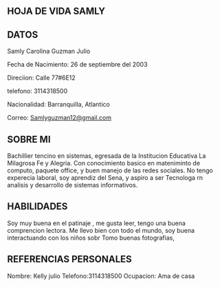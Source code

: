 ## HOJA DE VIDA  SAMLY

## DATOS
Samly Carolina Guzman Julio

Fecha de Nacimiento: 26 de septiembre del 2003

Direciion: Calle 77#6E12

telefono: 3114318500

Nacionalidad: Barranquilla, Atlantico

Correo: Samlyguzman12@gmail.com

## SOBRE MI
Bachillier tencino en sistemas, egresada de la Institucion Educativa La Milagrosa Fe y Alegria.
Con conocimiento basico en mateniminto de computo, paquete office, y buen manejo de las redes sociales.
No tengo experecia laboral, soy aprendiz del Sena, y aspiro a ser Tecnologa rn analisis y desarrollo de sistemas informativos.


## HABILIDADES
Soy muy buena en el patinaje , me gusta leer, tengo una buena comprencion lectora. Me llevo bien con todo el mundo, soy  buena interactuando con los niños sobr Tomo buenas fotografias,

## REFERENCIAS PERSONALES 
 Nombre: Kelly julio
 Telefono:3114318500
 Ocupacion: Ama de casa
